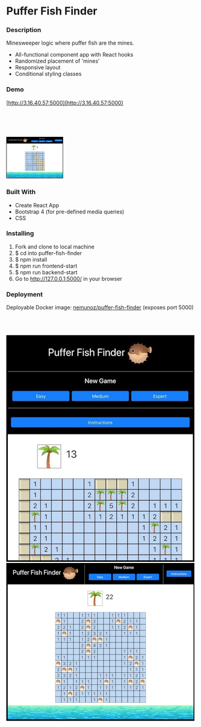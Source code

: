 # Puffer Fish Finder

### Description
Minesweeper logic where puffer fish are the mines.
- All-functional component app with React hooks
- Randomized placement of 'mines'
- Responsive layout
- Conditional styling classes

### Demo
[http://3.16.40.57:5000](http://3.16.40.57:5000)

</br>
</br>
</br>
</br>

<img src="https://github.com/nicolemunoz99/puffer-fish-finder/blob/master/desktop2.jpg" style="width:30%">

### Built With
- Create React App
- Bootstrap 4 (for pre-defined media queries)
- CSS

### Installing
1. Fork and clone to local machine
2. $ cd into puffer-fish-finder
3. $ npm install
4. $ npm run frontend-start
4. $ npm run backend-start
5. Go to http://127.0.0.1:5000/ in your browser

### Deployment
Deployable Docker image: [nemunoz/puffer-fish-finder](https://hub.docker.com/repository/docker/nemunoz/puffer-fish-finder)
(exposes port 5000)
</br>
</br>
</br>
</br>

<img src="https://github.com/nicolemunoz99/puffer-fish-finder/blob/master/mobile.jpg" style="height:30%">

<img src="https://github.com/nicolemunoz99/puffer-fish-finder/blob/master/board.jpg" style="height:30%">
